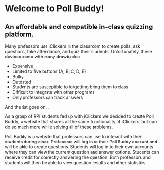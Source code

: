 # Welcome to Poll Buddy!
## An affordable and compatible in-class quizzing platform.

Many professors use iClickers in the classroom to create polls, ask questions, take attendance, and quiz their students. Unfortunately, these devices come with many drawbacks:
- Expensive
- Limited to five buttons (A, B, C, D, E)
- Bulky
- Outdated
- Students are susceptible to forgetting bring them to class
- Difficult to integrate with other programs
- Only professors can track answers

And the list goes on...

As a group of RPI students fed up with iClickers we decided to create Poll Buddy; a website that shares all the same functionality of iClickers, but can do so much more while solving all of these problems.

Poll Buddy is a website that professors can use to interact with their students during class. Professors will log in to their Poll Buddy account and will be able to create questions. Students will log in to their own accounts where they can view the current question and answer options. Students can receive credit for correctly answering the question. Both professors and students will then be able to view question results and other statistics.
